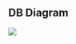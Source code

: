 


## DB Diagram
[![](https://mermaid.ink/img/pako:eNqlU8FOhDAQ_ZVmzrBxFVB6MTFePHjamyEhTTu7VqAlbYm7rvy7pawuEowx9sCU94Z5My_MEbgWCBR4zay9l2xnWFMo4k9ASGfRkOOIDMc65jpLycYZqXYTXBtHyYNyuENzhgVzWHKDPghK7n2YcV0r5lxfqPEStHUc-8xD6WSDzjBefcmODc65Sa-v2lRlrTlzUitK9HYrOZJ3YrDRbrh4ZJbtq83bDLgf27jbRQqVWCZa5gcoLXK7YEwcx_8zdcG4T8-WDO_HMD7nngWTHbNVQA22Xnfq8Yya_g9MvHTWa5WiM8Hnnwbeyv0ki5I7rWtk6pzAa8mrrv210GfeuZ9SioV63xz-m2Unm3qIwGs0TAq_IWHoAtwzNlgA9VfBTFVAoYY81jm9OSgO1JkOIxi1TgsFdMtq61EU0mnzeFq5IUTQMgX0CHugSbpeZWmS5lmSJHmW3SQRHIBertPVOllfJJdX2XWeX-V9BG9a-6oXqzR8_xTeBuH-A2E-MuE)](https://mermaid.live/edit#pako:eNqlU8FOhDAQ_ZVmzrBxFVB6MTFePHjamyEhTTu7VqAlbYm7rvy7pawuEowx9sCU94Z5My_MEbgWCBR4zay9l2xnWFMo4k9ASGfRkOOIDMc65jpLycYZqXYTXBtHyYNyuENzhgVzWHKDPghK7n2YcV0r5lxfqPEStHUc-8xD6WSDzjBefcmODc65Sa-v2lRlrTlzUitK9HYrOZJ3YrDRbrh4ZJbtq83bDLgf27jbRQqVWCZa5gcoLXK7YEwcx_8zdcG4T8-WDO_HMD7nngWTHbNVQA22Xnfq8Yya_g9MvHTWa5WiM8Hnnwbeyv0ki5I7rWtk6pzAa8mrrv210GfeuZ9SioV63xz-m2Unm3qIwGs0TAq_IWHoAtwzNlgA9VfBTFVAoYY81jm9OSgO1JkOIxi1TgsFdMtq61EU0mnzeFq5IUTQMgX0CHugSbpeZWmS5lmSJHmW3SQRHIBertPVOllfJJdX2XWeX-V9BG9a-6oXqzR8_xTeBuH-A2E-MuE)
